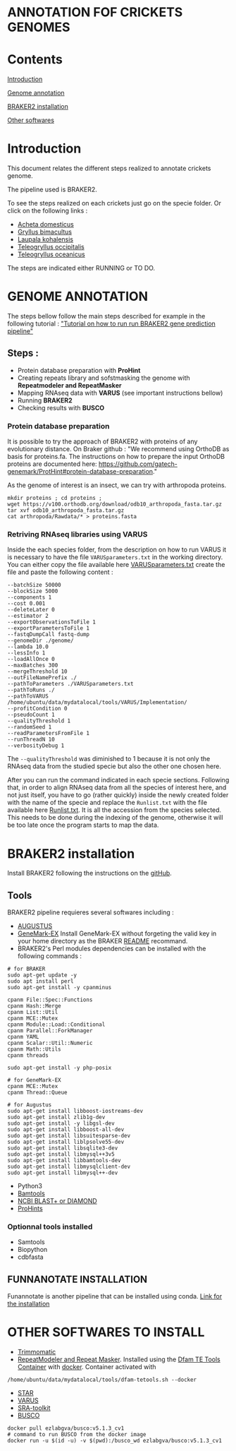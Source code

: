 # ANNOTATION FOF CRICKETS GENOMES

# Contents

[Introduction](#introduction)

[Genome annotation](#genome_annotation)

[BRAKER2 installation](#braker2-installation)

[Other softwares](#other-softwares-to-install)
    
# Introduction 

This document relates the different steps realized to annotate crickets genome. 

The pipeline used is BRAKER2.

To see the steps realized on each crickets just go on the specie folder. Or click on the following links :
- [Acheta domesticus](https://github.com/Morgane-des-Ligneris/cricket_genome_annotation_pipeline/blob/main/acheta_domesticus/ACHETA_DOMESTICUS.md)
- [Gryllus bimacultus](https://github.com/Morgane-des-Ligneris/cricket_genome_annotation_pipeline/blob/main/gryllus_bimacultus/GRYLLUS_BIMACULTUS.md)
- [Laupala kohalensis](https://github.com/Morgane-des-Ligneris/cricket_genome_annotation_pipeline/blob/main/laupala_kohalensis/LAUPALA_KOHALENSIS.md)
- [Teleogryllus occipitalis](https://github.com/Morgane-des-Ligneris/cricket_genome_annotation_pipeline/blob/main/teleogryllus_occipitalis/TELEOGRYLLUS_OCCIPITALIS.md)
- [Teleogryllus oceanicus](https://github.com/Morgane-des-Ligneris/cricket_genome_annotation_pipeline/blob/main/teleogryllus_oceanicus/TELEOGRYLLUS_OCEANICUS.md)

The steps are indicated either RUNNING or TO DO.

# GENOME ANNOTATION 
The steps bellow follow the main steps described for example in the following tutorial : ["Tutorial on how to run run BRAKER2 gene prediction pipeline"](https://bioinformaticsworkbook.org/dataAnalysis/GenomeAnnotation/Intro_to_Braker2.html#gsc.tab=0)

## Steps : 
- Protein database preparation with **ProHint** 
- Creating repeats library and sofstmasking the genome with **Repeatmodeler and RepeatMasker** 
- Mapping RNAseq data with **VARUS** (see important instructions bellow)
- Running **BRAKER2**
- Checking results with **BUSCO**

### Protein database preparation

It is possible to try the approach of BRAKER2 with proteins of any evolutionary distance. On Braker github : "We recommend using OrthoDB as basis for proteins.fa. The instructions on how to prepare the input OrthoDB proteins are documented here: https://github.com/gatech-genemark/ProtHint#protein-database-preparation."

As the genome of interest is an insect, we can try with arthropoda proteins.
```
mkdir proteins ; cd proteins ; 
wget https://v100.orthodb.org/download/odb10_arthropoda_fasta.tar.gz
tar xvf odb10_arthropoda_fasta.tar.gz
cat arthropoda/Rawdata/* > proteins.fasta
```

### Retriving RNAseq libraries using VARUS 

Inside the each species folder, from the description on how to run VARUS it is necessary to have the file `VARUSparameters.txt` in the working directory. You can either copy the file available here [VARUSparameters.txt](https://github.com/Morgane-des-Ligneris/cricket_genome_annotation_pipeline/blob/main/VARUSparameters.txt) create the file and paste the following content : 
```
--batchSize 50000
--blockSize 5000
--components 1
--cost 0.001
--deleteLater 0
--estimator 2
--exportObservationsToFile 1
--exportParametersToFile 1
--fastqDumpCall fastq-dump
--genomeDir ./genome/
--lambda 10.0
--lessInfo 1
--loadAllOnce 0
--maxBatches 300
--mergeThreshold 10
--outFileNamePrefix ./
--pathToParameters ./VARUSparameters.txt
--pathToRuns ./
--pathToVARUS /home/ubuntu/data/mydatalocal/tools/VARUS/Implementation/
--profitCondition 0
--pseudoCount 1
--qualityThreshold 1
--randomSeed 1
--readParametersFromFile 1
--runThreadN 10
--verbosityDebug 1

```

The `--qualityThreshold` was diminished to 1 because it is not only the RNAseq data from the studied specie but also the other one chosen here. 

After you can run the command indicated in each specie sections. Following that, in order to align RNAseq data from all the species of interest here, and not just itself, you have to go (rather quickly) inside the newly created folder with the name of the specie and replace the `Runlist.txt` with the file available here [Runlist.txt](https://github.com/Morgane-des-Ligneris/cricket_genome_annotation_pipeline/blob/main/Runlist.txt). It is all the accession from the species selected.
This needs to be done during the indexing of the genome, otherwise it will be too late once the program starts to map the data.

# BRAKER2 installation
Install BRAKER2 following the instructions on the [gitHub](https://github.com/Gaius-Augustus/BRAKER).

## Tools 
BRAKER2 pipeline requieres several softwares including : 
- [AUGUSTUS](https://github.com/Gaius-Augustus/Augustus)
- [GeneMark-EX](http://exon.gatech.edu/GeneMark/license_download.cgi)
Install GeneMark-EX without forgeting the valid key in your home directory as the BRAKER [README](https://github.com/Gaius-Augustus/BRAKER#genemark-ex) recommand.
- BRAKER2's Perl modules dependencies can be installed with the following commands :
```
# for BRAKER 
sudo apt-get update -y 
sudo apt install perl
sudo apt-get install -y cpanminus 

cpanm File::Spec::Functions
cpanm Hash::Merge
cpanm List::Util
cpanm MCE::Mutex
cpanm Module::Load::Conditional
cpanm Parallel::ForkManager
cpanm YAML
cpanm Scalar::Util::Numeric
cpanm Math::Utils
cpanm threads

sudo apt-get install -y php-posix

# for GeneMark-EX
cpanm MCE::Mutex
cpanm Thread::Queue

# for Augustus 
sudo apt-get install libboost-iostreams-dev
sudo apt-get install zlib1g-dev
sudo apt-get install -y libgsl-dev
sudo apt-get install libboost-all-dev
sudo apt-get install libsuitesparse-dev
sudo apt-get install liblpsolve55-dev
sudo apt-get install libsqlite3-dev
sudo apt-get install libmysql++3v5
sudo apt-get install libbamtools-dev
sudo apt-get install libmysqlclient-dev
sudo apt-get install libmysql++-dev
```
- Python3
- [Bamtools](https://github.com/pezmaster31/bamtools)
- [NCBI BLAST+ or DIAMOND](https://github.com/Gaius-Augustus/BRAKER#ncbi-blast-or-diamond) 
- [ProHints](https://github.com/gatech-genemark/ProtHint)

### Optionnal tools installed 
- Samtools
- Biopython
- cdbfasta

## FUNNANOTATE INSTALLATION 

Funannotate is another pipeline that can be installed using conda. [Link for the installation](https://funannotate.readthedocs.io/en/latest/install.html)

# OTHER SOFTWARES TO INSTALL 
- [Trimmomatic](http://www.usadellab.org/cms/?page=trimmomatic)
- [RepeatModeler and Repeat Masker](https://github.com/ISUgenomics/bioinformatics-workbook/blob/master/dataAnalysis/ComparativeGenomics/RepeatModeler_RepeatMasker.md). Installed using the [Dfam TE Tools Container](https://github.com/Dfam-consortium/TETools) with [docker](https://www.docker.com). Container activated with 
```
/home/ubuntu/data/mydatalocal/tools/dfam-tetools.sh --docker
```
- [STAR](http://manpages.ubuntu.com/manpages/focal/man1/STAR.1.html)
- [VARUS](https://github.com/Gaius-Augustus/VARUS)
- [SRA-toolkit](https://github.com/ncbi/sra-tools/wiki/02.-Installing-SRA-Toolkit)
- [BUSCO](https://busco.ezlab.org/busco_userguide.html#conda-package) 
```
docker pull ezlabgva/busco:v5.1.3_cv1
# command to run BUSCO from the docker image
docker run -u $(id -u) -v $(pwd):/busco_wd ezlabgva/busco:v5.1.3_cv1
```


